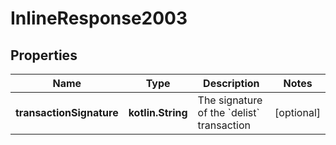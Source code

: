 
# InlineResponse2003

## Properties
Name | Type | Description | Notes
------------ | ------------- | ------------- | -------------
**transactionSignature** | **kotlin.String** | The signature of the &#x60;delist&#x60; transaction  |  [optional]



